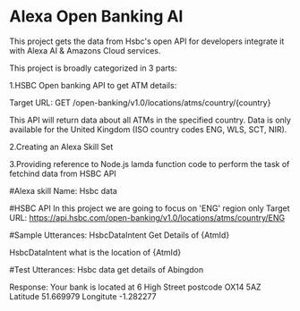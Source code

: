 # Alexa Open Banking AI
This project gets the data from Hsbc's open API for developers integrate it with Alexa AI & Amazons Cloud services. 

This project is broadly categorized in 3 parts:

1.HSBC Open banking API to get ATM details:

Target URL: GET /open-banking/v1.0/locations/atms/country/{country}

This API will return data about all ATMs in the specified country. Data is only available for the United Kingdom (ISO country codes ENG, WLS, SCT, NIR).

2.Creating an Alexa Skill Set

3.Providing reference to Node.js lamda function code to perform the task of fetchind data from HSBC API

#Alexa skill Name:
Hsbc data

#HSBC API 
In this project we are going to focus on 'ENG' region only
Target URL: https://api.hsbc.com/open-banking/v1.0/locations/atms/country/ENG

#Sample Utterances:
HsbcDataIntent Get Details of {AtmId}

HsbcDataIntent what is the location of {AtmId}

#Test
Utterances:
Hsbc data get details of Abingdon

Response:
Your bank is located at 6 High Street postcode OX14 5AZ Latitude 51.669979 Longitute -1.282277
